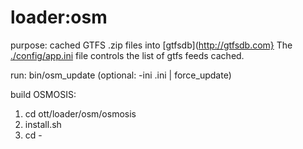 loader:osm
==========

purpose: cached GTFS .zip files into [gtfsdb](http://gtfsdb.com}
         The [./config/app.ini](../../../config/app.ini) file controls the list of gtfs feeds cached.

run: bin/osm_update (optional: -ini <name>.ini | force_update)

build OSMOSIS:
  1. cd ott/loader/osm/osmosis
  1. install.sh
  1. cd -
